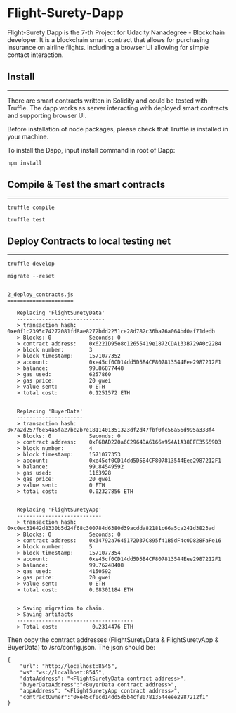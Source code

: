 # Flight-Surety-Dapp
Flight-Surety Dapp is the 7-th Project for Udacity Nanadegree - Blockchain developer. It is a blockchain smart contract that allows for purchasing insurance on airline flights. Including a browser UI allowing for simple contact interaction.

## Install
***
There are smart contracts written in Solidity and could be tested with Truffle. The dapp works as server interacting with deployed smart contracts and supporting browser UI.

Before installation of node packages, please check that Truffle is installed in your machine.

To install the Dapp, input install command in root of Dapp:
```
npm install
```

## Compile & Test the smart contracts
***

```
truffle compile
```

```
truffle test
```



## Deploy Contracts to local testing net
***

```
truffle develop

migrate --reset


2_deploy_contracts.js
=====================

   Replacing 'FlightSuretyData'
   ----------------------------
   > transaction hash:    0xe0f1c2395c74272081fd8ae8272bdd2251ce28d782c36ba76a064bd0af71dedb
   > Blocks: 0            Seconds: 0
   > contract address:    0x6221D95e8c12655419e1872CDA133B729A0c22B4
   > block number:        3
   > block timestamp:     1571077352
   > account:             0xe45cf0CD14dd5D5B4CF807813544Eee2987212F1
   > balance:             99.86877448
   > gas used:            6257860
   > gas price:           20 gwei
   > value sent:          0 ETH
   > total cost:          0.1251572 ETH


   Replacing 'BuyerData'
   ---------------------
   > transaction hash:    0x7a2d257f6e54a5fa27bc2b7e1811401351323df2d47fbf0fc56a56d995a338f4
   > Blocks: 0            Seconds: 0
   > contract address:    0xF6BAD220a6C2964DA6166a954A1A38EFE35559D3
   > block number:        4
   > block timestamp:     1571077353
   > account:             0xe45cf0CD14dd5D5B4CF807813544Eee2987212F1
   > balance:             99.84549592
   > gas used:            1163928
   > gas price:           20 gwei
   > value sent:          0 ETH
   > total cost:          0.02327856 ETH


   Replacing 'FlightSuretyApp'
   ---------------------------
   > transaction hash:    0xc0ec31642d8330b5d24f68c300784d6380d39acdda82181c66a5ca241d3823ad
   > Blocks: 0            Seconds: 0
   > contract address:    0x34792a7645172D37C895f41B5dF4c0D828FaFe16
   > block number:        5
   > block timestamp:     1571077354
   > account:             0xe45cf0CD14dd5D5B4CF807813544Eee2987212F1
   > balance:             99.76248408
   > gas used:            4150592
   > gas price:           20 gwei
   > value sent:          0 ETH
   > total cost:          0.08301184 ETH


   > Saving migration to chain.
   > Saving artifacts
   -------------------------------------
   > Total cost:           0.2314476 ETH
```

Then copy the contract addresses (FlightSuretyData & FlightSuretyApp & BuyerData) to /src/config.json. The json should be:
```
{
    "url": "http://localhost:8545",
    "ws":"ws://localhost:8545",
    "dataAddress": "<FlightSuretyData contract address>",
    "buyerDataAddress":"<BuyerData contract address>",
    "appAddress": "<FlightSuretyApp contract address>",
    "contractOwner":"0xe45cf0cd14dd5d5b4cf807813544eee2987212f1"
}
```
